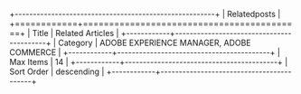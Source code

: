+-------------------------------------------------------+
| Relatedposts                                          |
+============+==========================================+
| Title      | Related Articles                         |
+------------+------------------------------------------+
| Category   | ADOBE EXPERIENCE MANAGER, ADOBE COMMERCE |
+------------+------------------------------------------+
| Max Items  | 14                                       |
+------------+------------------------------------------+
| Sort Order | descending                               |
+------------+------------------------------------------+
